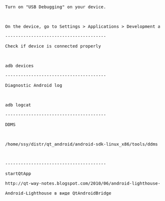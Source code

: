 <pre>
Turn on "USB Debugging" on your device.<br>
<br>
On the device, go to Settings > Applications > Development and enable USB debugging.<br>
---------------------------------------<br>
Check if device is connected properly<br>
<br>
adb devices<br>
---------------------------------------<br>
Diagnostic Android log<br>
<br>
adb logcat<br>
---------------------------------------<br>
DDMS<br>
<br>
/home/ssy/distr/qt_android/android-sdk-linux_x86/tools/ddms<br>
<br>
---------------------------------------<br>
startQtApp<br>
http://qt-way-notes.blogspot.com/2010/06/android-lighthouse-java.html<br>
Android-Lighthouse в виде QtAndroidBridge<br>
<br>
<br>
</pre>